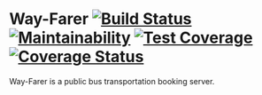 # Way-Farer  [![Build Status](https://travis-ci.org/joaquinto/Way-Farer.svg?branch=develop)](https://travis-ci.org/joaquinto/Way-Farer)  [![Maintainability](https://api.codeclimate.com/v1/badges/78445729bfe0eb071b2d/maintainability)](https://codeclimate.com/github/joaquinto/Way-Farer/maintainability)  [![Test Coverage](https://api.codeclimate.com/v1/badges/78445729bfe0eb071b2d/test_coverage)](https://codeclimate.com/github/joaquinto/Way-Farer/test_coverage)  [![Coverage Status](https://coveralls.io/repos/github/joaquinto/Way-Farer/badge.svg?branch=develop)](https://coveralls.io/github/joaquinto/Way-Farer?branch=develop)
Way-Farer is a public bus transportation booking server.

